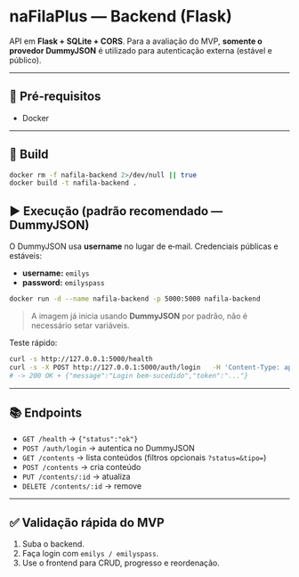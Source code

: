# naFilaPlus — Backend (Flask)

API em **Flask + SQLite + CORS**. Para a avaliação do MVP, **somente o provedor DummyJSON** é utilizado para autenticação externa (estável e público).

---

## 🔧 Pré‑requisitos
- Docker

---

## 🚀 Build
```bash
docker rm -f nafila-backend 2>/dev/null || true
docker build -t nafila-backend .
```

## ▶️ Execução (padrão recomendado — DummyJSON)
O DummyJSON usa **username** no lugar de e‑mail. Credenciais públicas e estáveis:
- **username:** `emilys`
- **password:** `emilyspass`

```bash
docker run -d --name nafila-backend -p 5000:5000 nafila-backend
```
> A imagem já inicia usando **DummyJSON** por padrão, não é necessário setar variáveis.

Teste rápido:
```bash
curl -s http://127.0.0.1:5000/health
curl -s -X POST http://127.0.0.1:5000/auth/login   -H 'Content-Type: application/json'   -d '{"email":"emilys","password":"emilyspass"}'
# -> 200 OK + {"message":"Login bem-sucedido","token":"..."}
```

---

## 📚 Endpoints
- `GET /health` → `{"status":"ok"}`
- `POST /auth/login` → autentica no DummyJSON
- `GET /contents` → lista conteúdos (filtros opcionais `?status=&tipo=`)
- `POST /contents` → cria conteúdo
- `PUT /contents/:id` → atualiza
- `DELETE /contents/:id` → remove

---

## ✅ Validação rápida do MVP
1. Suba o backend.
2. Faça login com `emilys / emilyspass`.
3. Use o frontend para CRUD, progresso e reordenação.
